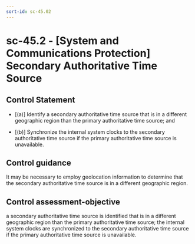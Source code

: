 ```yaml
---
sort-id: sc-45.02
---
```


# sc-45.2 - \[System and Communications Protection\] Secondary Authoritative Time Source

## Control Statement

- \[(a)\] Identify a secondary authoritative time source that is in a different geographic region than the primary authoritative time source; and

- \[(b)\] Synchronize the internal system clocks to the secondary authoritative time source if the primary authoritative time source is unavailable.

## Control guidance

It may be necessary to employ geolocation information to determine that the secondary authoritative time source is in a different geographic region.

## Control assessment-objective

a secondary authoritative time source is identified that is in a different geographic region than the primary authoritative time source;
the internal system clocks are synchronized to the secondary authoritative time source if the primary authoritative time source is unavailable.
